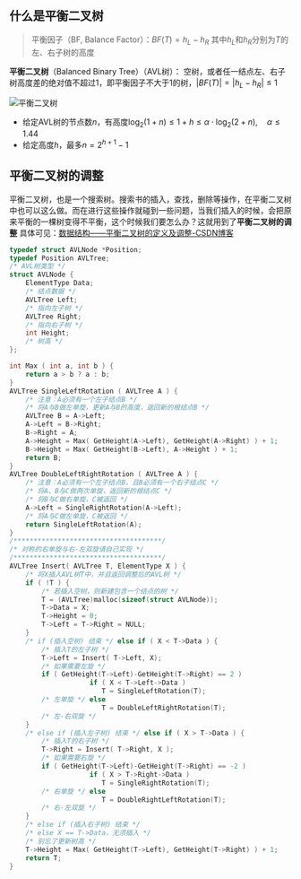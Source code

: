 ## 什么是平衡二叉树

> 平衡因子（BF, Balance Factor）：$BF(T) = h_{L}-h_{R}$
> 其中$h_L$和$h_R$分别为$T$的左、右子树的高度

**平衡二叉树**（Balanced Binary Tree）（AVL树）：
空树，或者任一结点左、右子树高度差的绝对值不超过1，即平衡因子不大于1的树，$|BF(T)| =|h_{L}-h_{R}|\le1$

![平衡二叉树](https://img-blog.csdnimg.cn/20200905143402123.png?x-oss-process=image/watermark,type_ZmFuZ3poZW5naGVpdGk,shadow_10,text_aHR0cHM6Ly9ibG9nLmNzZG4ubmV0L0xfVF9XX1k=,size_16,color_FFFFFF,t_70#pic_center)

- 给定AVL树的节点数$n$，有高度$\log_{2}(1+n)\le 1+h\le \alpha \cdot \log_{2}(2+n),\quad \alpha \le 1.44$
- 给定高度$h$，最多$n=2^{h+1}-1$

## 平衡二叉树的调整

平衡二叉树，也是一个搜索树。搜索书的插入，查找，删除等操作，在平衡二叉树中也可以这么做。而在进行这些操作就碰到一些问题，当我们插入的时候，会把原来平衡的一棵树变得不平衡，这个时候我们要怎么办？这就用到了**平衡二叉树的调整**
具体可见：[数据结构——平衡二叉树的定义及调整-CSDN博客](https://blog.csdn.net/L_T_W_Y/article/details/108419013)

```C
typedef struct AVLNode *Position;
typedef Position AVLTree;
/* AVL树类型 */
struct AVLNode {
	ElementType Data;
	/* 结点数据 */
	AVLTree Left;
	/* 指向左子树 */
	AVLTree Right;
	/* 指向右子树 */
	int Height;
	/* 树高 */
};

int Max ( int a, int b ) {
	return a > b ? a : b;
}
AVLTree SingleLeftRotation ( AVLTree A ) {
	/* 注意：A必须有一个左子结点B */
	/* 将A与B做左单旋，更新A与B的高度，返回新的根结点B */
	AVLTree B = A->Left;
	A->Left = B->Right;
	B->Right = A;
	A->Height = Max( GetHeight(A->Left), GetHeight(A->Right) ) + 1;
	B->Height = Max( GetHeight(B->Left), A->Height ) + 1;
	return B;
}
AVLTree DoubleLeftRightRotation ( AVLTree A ) {
	/* 注意：A必须有一个左子结点B，且B必须有一个右子结点C */
	/* 将A、B与C做两次单旋，返回新的根结点C */
	/* 将B与C做右单旋，C被返回 */
	A->Left = SingleRightRotation(A->Left);
	/* 将A与C做左单旋，C被返回 */
	return SingleLeftRotation(A);
}
/*************************************/
/* 对称的右单旋与右-左双旋请自己实现 */
/*************************************/
AVLTree Insert( AVLTree T, ElementType X ) {
	/* 将X插入AVL树T中，并且返回调整后的AVL树 */
	if ( !T ) {
		/* 若插入空树，则新建包含一个结点的树 */
		T = (AVLTree)malloc(sizeof(struct AVLNode));
		T->Data = X;
		T->Height = 0;
		T->Left = T->Right = NULL;
	}
	/* if (插入空树) 结束 */ else if ( X < T->Data ) {
		/* 插入T的左子树 */
		T->Left = Insert( T->Left, X);
		/* 如果需要左旋 */
		if ( GetHeight(T->Left)-GetHeight(T->Right) == 2 )
		            if ( X < T->Left->Data ) 
		               T = SingleLeftRotation(T);
		/* 左单旋 */ else 
		               T = DoubleLeftRightRotation(T);
		/* 左-右双旋 */
	}
	/* else if (插入左子树) 结束 */ else if ( X > T->Data ) {
		/* 插入T的右子树 */
		T->Right = Insert( T->Right, X );
		/* 如果需要右旋 */
		if ( GetHeight(T->Left)-GetHeight(T->Right) == -2 )
		            if ( X > T->Right->Data ) 
		               T = SingleRightRotation(T);
		/* 右单旋 */ else 
		               T = DoubleRightLeftRotation(T);
		/* 右-左双旋 */
	}
	/* else if (插入右子树) 结束 */
	/* else X == T->Data，无须插入 */
	/* 别忘了更新树高 */
	T->Height = Max( GetHeight(T->Left), GetHeight(T->Right) ) + 1;
	return T;
}
```